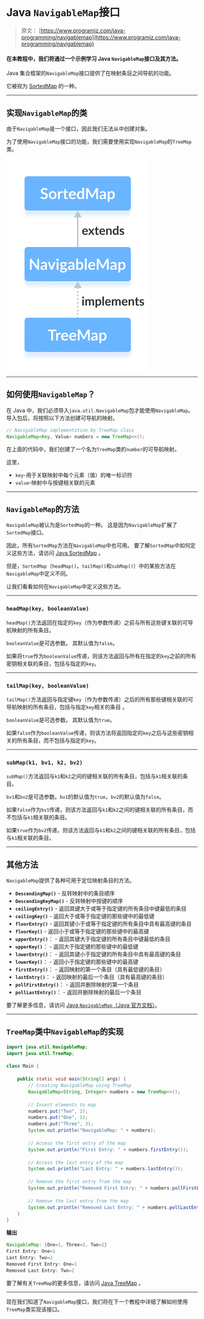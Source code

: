 # Java `NavigableMap`接口

> 原文： [https://www.programiz.com/java-programming/navigablemap](https://www.programiz.com/java-programming/navigablemap)

#### 在本教程中，我们将通过一个示例学习 Java `NavigableMap`接口及其方法。

Java 集合框架的`NavigableMap`接口提供了在映射条目之间导航的功能。

它被视为 [SortedMap](/java-programming/sortedmap "Java SortedMap Interface") 的一种。

* * *

## 实现`NavigableMap`的类

由于`NavigableMap`是一个接口，因此我们无法从中创建对象。

为了使用`NavigableMap`接口的功能，我们需要使用实现`NavigableMap`的`TreeMap`类。

![Java TreeMap class implements the Java NavigableMap interface.](img/c185c722105f53b081975dd48f704330.png)

* * *

## 如何使用`NavigableMap`？

在 Java 中，我们必须导入`java.util.NavigableMap`包才能使用`NavigableMap`。 导入包后，将按照以下方法创建可导航的映射。

```java
// NavigableMap implementation by TreeMap class
NavigableMap<Key, Value> numbers = new TreeMap<>(); 
```

在上面的代码中，我们创建了一个名为`TreeMap`类的`number`的可导航映射。

这里，

*   `key`-用于关联映射中每个元素（值）的唯一标识符
*   `value`-映射中与按键相关联的元素

* * *

## `NavigableMap`的方法

`NavigableMap`被认为是`SortedMap`的一种。 这是因为`NavigableMap`扩展了`SortedMap`接口。

因此，所有`SortedMap`方法在`NavigableMap`中也可用。 要了解`SortedMap`中如何定义这些方法，请访问 [Java SortedMap](/java-programming/sortedmap) 。

但是，`SortedMap`（`headMap()`，`tailMap()`和`subMap()`）中的某些方法在`NavigableMap`中定义不同。

让我们看看如何在`NavigableMap`中定义这些方法。

* * *

### `headMap(key, booleanValue)`

`headMap()`方法返回在指定的`key`（作为参数传递）之前与所有这些键关联的可导航映射的所有条目。

`booleanValue`是可选参数。 其默认值为`false`。

如果将`true`作为`booleanValue`传递，则该方法返回与所有在指定的`key`之前的所有密钥相关联的条目，包括与指定的`key`。

* * *

### `tailMap(key, booleanValue)`

`tailMap()`方法返回与指定键`key`（作为参数传递）之后的所有那些键相关联的可导航映射的所有条目，包括与指定`key`相关的条目 。

`booleanValue`是可选参数。 其默认值为`true`。

如果`false`作为`booleanValue`传递，则该方法将返回指定的`key`之后与这些密钥相关的所有条目，而不包括与指定的`key`。

* * *

### `subMap(k1, bv1, k2, bv2)`

`subMap()`方法返回与`k1`和`k2`之间的键相关联的所有条目，包括与`k1`相关联的条目。

`bv1`和`bv2`是可选参数。`bv1`的默认值为`true`，`bv2`的默认值为`false`。

如果`false`作为`bv1`传递，则该方法返回与`k1`和`k2`之间的键相关联的所有条目，而不包括与`k1`相关联的条目。

如果`true`作为`bv2`传递，则该方法返回与`k1`和`k2`之间的键相关联的所有条目，包括与`k1`相关联的条目。

* * *

## 其他方法

`NavigableMap`提供了各种可用于定位映射条目的方法。

*   **`DescendingMap()`** - 反转映射中的条目顺序
*   **`DescendingKeyMap()`** - 反转映射中按键的顺序
*   **`ceilingEntry()`** - 返回其键大于或等于指定键的所有条目中键最低的条目
*   **`ceilingKey()`** - 返回大于或等于指定键的那些键中的最低键
*   **`floorEntry()`** - 返回其键小于或等于指定键的所有条目中具有最高键的条目
*   **`floorKey()`** - 返回小于或等于指定键的那些键中的最高键
*   **`upperEntry()`**： - 返回其键大于指定键的所有条目中键最低的条目
*   **`upperKey()`**： - 返回大于指定键的那些键中的最低键
*   **`lowerEntry()`**： - 返回其键小于指定键的所有条目中具有最高键的条目
*   **`lowerKey()`**： - 返回小于指定键的那些键中的最高键
*   **`firstEntry()`**： - 返回映射的第一个条目（具有最低键的条目）
*   **`lastEntry()`**： - 返回映射的最后一个条目（具有最高键的条目）
*   **`pollFirstEntry()`**： - 返回并删除映射的第一个条目
*   **`pollLastEntry()`**： - 返回并删除映射的最后一个条目

要了解更多信息，请访问 [Java `NavigableMap`（Java 官方文档）](https://docs.oracle.com/javase/7/docs/api/java/util/NavigableMap.html)。

* * *

## `TreeMap`类中`NavigableMap`的实现

```java
import java.util.NavigableMap;
import java.util.TreeMap;

class Main {

    public static void main(String[] args) {
        // Creating NavigableMap using TreeMap
        NavigableMap<String, Integer> numbers = new TreeMap<>();

        // Insert elements to map
        numbers.put("Two", 2);
        numbers.put("One", 1);
        numbers.put("Three", 3);
        System.out.println("NavigableMap: " + numbers);

        // Access the first entry of the map
        System.out.println("First Entry: " + numbers.firstEntry());

        // Access the last entry of the map
        System.out.println("Last Entry: " + numbers.lastEntry());

        // Remove the first entry from the map
        System.out.println("Removed First Entry: " + numbers.pollFirstEntry());

        // Remove the last entry from the map
        System.out.println("Removed Last Entry: " + numbers.pollLastEntry());
    }
} 
```

**输出**

```java
NavigableMap: {One=1, Three=3, Two=2}
First Entry: One=1
Last Entry: Two=2
Removed First Entry: One=1
Removed Last Entry: Two=2 
```

要了解有关`TreeMap`的更多信息，请访问 [Java TreeMap](/java-programming/treemap "Java TreeMap class") 。

* * *

现在我们知道了`NavigableMap`接口，我们将在下一个教程中详细了解如何使用`TreeMap`类实现该接口。